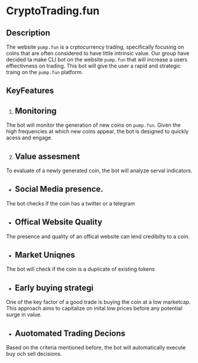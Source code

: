 # CryptoTrading.fun

## Description
The website `pump.fun` is a crptocurrency trading, specifically focusing on coins that are often considered to have little intrinsic value. 
Our group have decided ta make CLI bot on the website `pump.fun` that will increase a users effiectivness on trading. This bot will give the user a rapid and strategic traing on the `pump.fun` platform. 

## KeyFeatures

1. ## Monitoring
The bot will monitor the generation of new coins on `pump.fun`. Given the high frequencies at which new coins appear, the bot is designed to quickly acess and engage.

2. ## Value assesment
To evaluate of a newly generated coin, the bot will analyze serval indicators. 

* ## Social Media presence. 
The bot checks if the coin has a twitter or a telegram

* ## Offical Website Quality 
The presence and quality of an offical website can lend credibilty to a coin. 

* ## Market Uniqnes
The bot will check if the coin is a duplicate of existing tokens

* ## Early buying strategi
One of the key factor of a good trade is buying the coin at a low marketcap. This approach aims to capitalize on inital low prices before any potential surge in value. 

* ## Auotomated Trading Decions
Based on the criteria mentioned before, the bot will automatically execute buy och sell decisions. 





